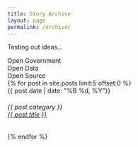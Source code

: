 ```yaml
---
title: Story Archive
layout: page
permalink: /archive/
---
```


<div id="story-archive">
  <p> Testing out ideas...</p>
  <div id="story-key">
    <div class="category Open Government">Open Government</div>
    <div class="category Open Data">Open Data</div>
    <div class="category Open Source">Open Source</div>
  </div>
{% for post in site.posts limit:5 offset:0 %}
  <div class="meta">{{ post.date | date: "%B %d, %Y"}}</div>
  <h6><div class="category {{ post.category}}">{{ post.category }}</div><a href="{{ post.url }}">{{ post.title }}</a></h6>
{% endfor %}
</div>
